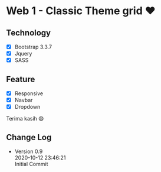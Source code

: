 # Web 1 - Classic Theme grid ❤️
## Technology
- [x] Bootstrap 3.3.7
- [x] Jquery
- [x] SASS

## Feature
- [x] Responsive
- [x] Navbar
- [x] Dropdown

Terima kasih 😄

## Change Log
- Version 0.9\
    2020-10-12 23:46:21\
    Initial Commit
